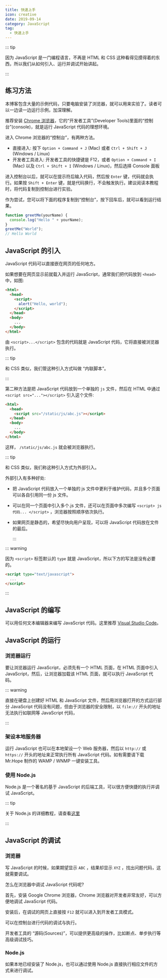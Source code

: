 ```yaml
---
title: 快速上手
icon: creative
date: 2019-09-14
category: JavaScript
tag:
  - 快速上手
---
```


::: tip

因为 JavaScript 是一门编程语言，不再是 HTML 和 CSS 这种看得见摸得着的东西，所以我们从如何引入、运行并调试开始讲起。

:::

<!-- more -->

## 练习方法

本博客包含大量的示例代码，只要电脑安装了浏览器，就可以用来实验了。读者可以一边读一边运行示例，加深理解。

推荐安装 [Chrome 浏览器](../../../../software/Chrome.md)，它的“开发者工具”(Developer Tools)里面的“控制台”(console)，就是运行 JavaScript 代码的理想环境。

进入 Chrome 浏览器的“控制台”，有两种方法。

- 直接进入: 按下 `Option + Command + J` (Mac) 或者 `Ctrl + Shift + J` (Windows / Linux)
- 开发者工具进入: 开发者工具的快捷键是 F12，或者 `Option + Command + I` (Mac) 以及 `Ctrl + Shift + I` (Windows / Linux)，然后选择 Console 面板

进入控制台以后，就可以在提示符后输入代码，然后按 `Enter` 键，代码就会执行。如果按 `Shift + Enter` 键，就是代码换行，不会触发执行。建议阅读本教程时，将代码复制到控制台进行实验。

作为尝试，您可以将下面的程序复制到“控制台”，按下回车后，就可以看到运行结果。

```js
function greetMe(yourName) {
  console.log("Hello " + yourName);
}
greetMe("World");
// Hello World
```

## JavaScript 的引入

JavaScript 代码可以直接嵌在网页的任何地方。

如果想要在网页显示前就载入并运行 JavaScript，通常我们把代码放到 `<head>` 中，如图:

```html
<html>
  <head>
    <script>
      alert("Hello, world");
    </script>
  </head>
  <body>
    ...
  </body>
</html>
```

由 `<script>...</script>` 包含的代码就是 JavaScript 代码，它将直接被浏览器执行。

::: tip

和 CSS 类似，我们管这种引入方式叫做 “内联脚本”。

:::

第二种方法是把 JavaScript 代码放到一个单独的 `js` 文件，然后在 HTML 中通过 `<script src="..."></script>` 引入这个文件:

```html
<html>
  <head>
    <script src="/static/js/abc.js"></script>
  </head>
  <body>
    ...
  </body>
</html>
```

这样， `/static/js/abc.js` 就会被浏览器执行。

::: tip

和 CSS 类似，我们称这种引入方式为外部引入。

外部引入有多种好处:

- 把 JavaScript 代码放入一个单独的 js 文件中更利于维护代码，并且多个页面可以各自引用同一份 js 文件。
- 可以在同一个页面中引入多个.js 文件，还可以在页面中多次编写 `<script> js代码... </script>` ，浏览器按照顺序依次执行。
- 如果网页是静态的，希望尽快向用户呈现，可以将 JavaScript 代码放在文件的最后。

  :::

::: warning

因为 `<script>` 标签默认的 `type` 就是 JavaScript，所以下方的写法是没有必要的。

```html
<script type="text/javascript">
  ...
</script>
```

:::

## JavaScript 的编写

可以用任何文本编辑器来编写 JavaScript 代码。这里推荐 [Visual Studio Code](../../../../software/vscode/README.md)。

## JavaScript 的运行

### 浏览器运行

要让浏览器运行 JavaScript，必须先有一个 HTML 页面，在 HTML 页面中引入 JavaScript，然后，让浏览器加载该 HTML 页面，就可以执行 JavaScript 代码。

::: warning

直接在硬盘上创建好 HTML 和 JavaScript 文件，然后用浏览器打开的方式运行部分 JavaScript 代码没有问题，但由于浏览器的安全限制，以 `file://` 开头的地址无法执行如联网等 JavaScript 代码，

:::

### 架设本地服务器

运行 JavaScript 也可以在本地架设一个 Web 服务器，然后以 `http://` 或 `https://` 开头的地址来正常执行所有 JavaScript 代码。如有需要请下载 Mr.Hope 制作的 WAMP / WNMP 一键安装工具。

### 使用 Node.js

Node.js 是一个著名的基于 JavaScript 的后端工具，可以很方便快捷的执行并调试 JavaScript。

::: tip

关于 Node.js 的详细教程，请查看[这里](../../../node-js/README.md)

:::

## JavaScript 的调试

### 浏览器

写 JavaScript 的时候，如果期望显示 `ABC` ，结果却显示 `XYZ` ，找出问题代码，这就需要调试。

怎么在浏览器中调试 JavaScript 代码呢?

首先，安装 Google Chrome 浏览器，Chrome 浏览器对开发者非常友好，可以方便地调试 JavaScript 代码。

安装后，在调试的网页上直接按 `F12` 就可以进入到开发者工具模式。

可以在控制台进行代码的调试与执行。

开发者工具的 “源码(Sources)”，可以提供更高级的操作，比如断点、单步执行等高级调试技巧。

### Node.js

如果本地已经安装了 Node.js，也可以通过使用 Node.js 直接执行相应文件的方式来进行调试。

